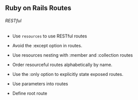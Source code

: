 ## Ruby on Rails Routes

###### RESTful

* Use `resources` to use RESTful routes

* Avoid the :except option in routes.

* Use resources nesting with :member and :collection routes

* Order resourceful routes alphabetically by name.

* Use the :only option to explicitly state exposed routes.

* Use parameters into routes

* Define root route
